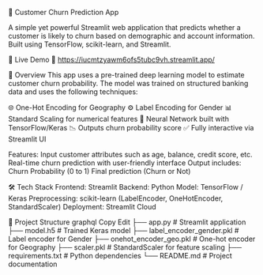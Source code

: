 🔮 Customer Churn Prediction App

A simple yet powerful Streamlit web application that predicts whether a customer is likely to churn based on demographic and account information. Built using TensorFlow, scikit-learn, and Streamlit.


🚀 Live Demo
🔗 https://iucmtzyawm6ofs5tubc9vh.streamlit.app/


📌 Overview
This app uses a pre-trained deep learning model to estimate customer churn probability. The model was trained on structured banking data and uses the following techniques:

🌐 One-Hot Encoding for Geography
⚙️ Label Encoding for Gender
📊 Standard Scaling for numerical features
🤖 Neural Network built with TensorFlow/Keras
📉 Outputs churn probability score
✅ Fully interactive via Streamlit UI

Features:
Input customer attributes such as age, balance, credit score, etc.
Real-time churn prediction with user-friendly interface
Output includes:
Churn Probability (0 to 1)
Final prediction (Churn or Not)


🛠️ Tech Stack
Frontend: Streamlit
Backend: Python
Model: TensorFlow / Keras
Preprocessing: scikit-learn (LabelEncoder, OneHotEncoder, StandardScaler)
Deployment: Streamlit Cloud

📁 Project Structure
graphql
Copy
Edit
├── app.py                      # Streamlit application
├── model.h5                    # Trained Keras model
├── label_encoder_gender.pkl    # Label encoder for Gender
├── onehot_encoder_geo.pkl      # One-hot encoder for Geography
├── scaler.pkl                  # StandardScaler for feature scaling
├── requirements.txt            # Python dependencies
└── README.md                   # Project documentation

